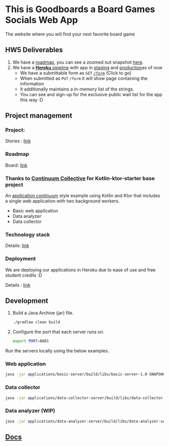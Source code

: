# This is Goodboards a Board Games Socials Web App

The website where you will find your next favorite board game

## HW5 Deliverables
1. We have a [roadmap](#roadmap), you can see a zoomed out snapshot [here](docs/hw5_gantt.png).
2. We have a [**Heroku** pipeline](#deployment) with app in [staging](#staging)  and [production](#production)as of now
    * We have a submittable form as `GET` [`/form`](https://slackers-csci-5828-staging-v2.herokuapp.com/form) (Click to go)
    * When submitted as `PUT` `/form` it will show page containing the information
    * It additionally maintains a in-memory list of the strings.
    * You can see and sign-up for the exclusive public wait list for the app this way :D

## Project management
### Project: 
Stories : [link](https://github.com/orgs/CSCI-5828-Foundations-Sftware-Engr/projects/3/)

### Roadmap
 Board: [link](https://github.com/orgs/CSCI-5828-Foundations-Sftware-Engr/projects/3/views/3)
    
### Thanks to [Continuum Collective](co-collective-LICENSE) for Kotlin-ktor-starter base project 

An [application continuum](https://www.appcontinuum.io/) style example using Kotlin and Ktor
that includes a single web application with two background workers.

* Basic web application
* Data analyzer
* Data collector

### Technology stack

Details: [link](technologies.md)

### Deployment
We are deploying our applications in Heroku due to ease of use and free student credits :D

Details : [link](docs/deployment.md)

## Development

1.  Build a Java Archive (jar) file.
    ```bash
    ./gradlew clean build
    ```

1.  Configure the port that each server runs on.
    ```bash
    export PORT=8881
    ```

Run the servers locally using the below examples.

### Web application

```bash
java -jar applications/basic-server/build/libs/basic-server-1.0-SNAPSHOT.jar
```

### Data collector

```bash
java -jar applications/data-collector-server/build/libs/data-collector-server-1.0-SNAPSHOT.jar
```

### Data analyzer (WIP)

```bash
java -jar applications/data-analyzer-server/build/libs/data-analyzer-server-1.0-SNAPSHOT.jar
```

## [Docs](docs/README.md)
